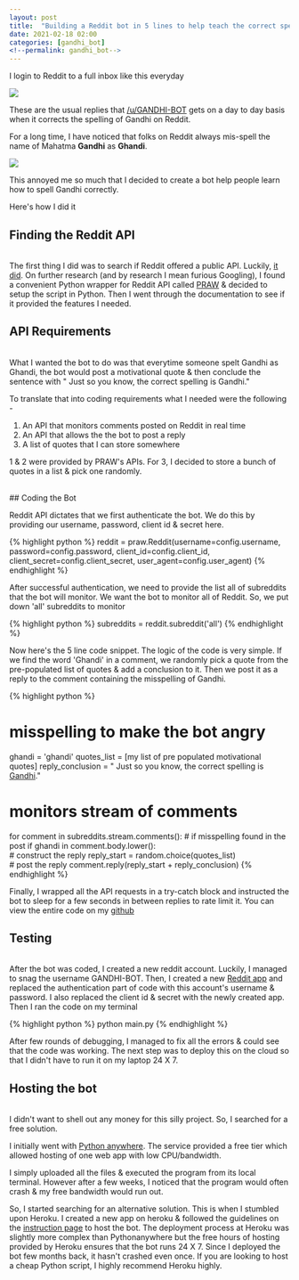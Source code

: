 ```yaml
---
layout: post
title:  "Building a Reddit bot in 5 lines to help teach the correct spelling of Gandhi "
date: 2021-02-18 02:00
categories: [gandhi_bot]
<!--permalink: gandhi_bot-->
---
```



I login to Reddit to a full inbox like this everyday

<img src="/blog/assets/images/post_images/gandhi_bot/1.png" />

These are the usual replies that <a href="https://www.reddit.com/user/GANDHI-BOT/" target="_blank">/u/GANDHI-BOT</a> gets on a day to day basis when it corrects the spelling of Gandhi on Reddit.

For a long time, I have noticed that folks on Reddit always mis-spell the name of Mahatma **Gandhi** as **Ghandi**. 

<img src="/blog/assets/images/post_images/gandhi_bot/2.png" />

This annoyed me so much that I decided to create a bot help people learn how to spell Gandhi correctly.

Here's how I did it

## Finding the Reddit API

<br/>
The first thing I did was to search if Reddit offered a public API. Luckily, <a href="https://www.reddit.com/dev/api/" target="_blank">it did</a>. On further research (and by research I mean furious Googling), I found a convenient Python wrapper for Reddit API called <a href="https://praw.readthedocs.io/en/latest/" target="_blank">PRAW</a> & decided to setup the script in Python. Then I went through the documentation to see if it provided the features I needed.

## API Requirements

<br/>
What I wanted the bot to do was that everytime someone spelt Gandhi as Ghandi, the bot would post a motivational quote & then conclude the sentence with " Just so you know, the correct spelling is Gandhi."

To translate that into coding requirements what I needed were the following - 

1. An API that monitors comments posted on Reddit in real time
2. An API that allows the the bot to post a reply
3. A list of quotes that I can store somewhere


1 & 2 were provided by PRAW's APIs. For 3, I decided to store a bunch of quotes in a list & pick one randomly.

<br/>
## Coding the Bot
<br/>

Reddit API dictates that we first authenticate the bot. We do this by providing our username, password, client id & secret here. 

{% highlight python %}
reddit = praw.Reddit(username=config.username,
                         password=config.password,
                         client_id=config.client_id,
                         client_secret=config.client_secret,
                         user_agent=config.user_agent)
{% endhighlight %}

After successful authentication, we need to provide the list all of subreddits that the bot will monitor. We want the bot to monitor all of Reddit. So, we put down 'all' subreddits to monitor

{% highlight python %}
subreddits = reddit.subreddit('all')
{% endhighlight %}

Now here's the 5 line code snippet. The logic of the code is very simple. If we find the word 'Ghandi' in a comment, we randomly pick a quote from the pre-populated list of quotes & add a conclusion to it. Then we post it as a reply to the comment containing the misspelling of Gandhi. 

{% highlight python %}
# misspelling to make the bot angry
ghandi = 'ghandi'
quotes_list = [my list of pre populated motivational quotes]
reply_conclusion = " Just so you know, the correct spelling is [Gandhi](https://en.wikipedia.org/wiki/Mahatma_Gandhi)."

# monitors stream of comments
for comment in subreddits.stream.comments():
    # if misspelling found in the post 
    if ghandi in comment.body.lower():         
            # construct the reply
            reply_start = random.choice(quotes_list)      
            # post the reply
            comment.reply(reply_start + reply_conclusion) 
{% endhighlight %}

Finally, I wrapped all the API requests in a try-catch block and instructed the bot to sleep for a few seconds in between replies to rate limit it. You can view the entire code on my <a href="https://github.com/piyushkhemka/reddit-gandhi-bot" target="_blank">github</a>

## Testing
<br/>
After the bot was coded, I created a new reddit account. Luckily, I managed to snag the username GANDHI-BOT. Then, I created a new <a href="https://www.reddit.com/prefs/apps" target="_blank">Reddit app</a> and replaced the authentication part of code with this account's username & password. I also replaced the client id & secret with the newly created app. Then I ran the code on my terminal

{% highlight python %}
python main.py
{% endhighlight %}


After few rounds of debugging, I managed to fix all the errors & could see that the code was working. The next step was to deploy this on the cloud so that I didn't have to run it on my laptop 24 X 7. 

## Hosting the bot
<br/>
I didn't want to shell out any money for this silly project. So, I searched for a free solution. 

I initially went with <a href="https://www.pythonanywhere.com/" target="_blank">Python anywhere</a>. The service provided a free tier which allowed hosting of one web app with low CPU/bandwidth.

I simply uploaded all the files & executed the program from its local terminal. However after a few weeks, I noticed that the program would often crash & my free bandwidth would run out. 

So, I started searching for an alternative solution. This is when I stumbled upon Heroku. I created a new app on heroku & followed the guidelines on the 
<a href="https://devcenter.heroku.com/articles/getting-started-with-python?singlepage=true" target="_blank">instruction page</a> to host the bot. The deployment process at Heroku was slightly more complex than Pythonanywhere but the free hours of hosting provided by Heroku ensures that the bot runs 24 X 7. Since I deployed the bot few months back, it hasn't crashed even once. If you are looking to host a cheap Python script, I highly recommend Heroku highly. 







